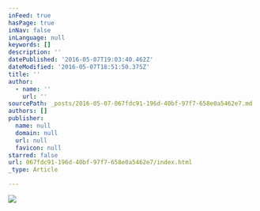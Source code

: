 ```yaml
---
inFeed: true
hasPage: true
inNav: false
inLanguage: null
keywords: []
description: ''
datePublished: '2016-05-07T19:03:40.462Z'
dateModified: '2016-05-07T18:51:50.375Z'
title: ''
author:
  - name: ''
    url: ''
sourcePath: _posts/2016-05-07-067fdc91-196d-40bf-97f7-658e0a5462e7.md
authors: []
publisher:
  name: null
  domain: null
  url: null
  favicon: null
starred: false
url: 067fdc91-196d-40bf-97f7-658e0a5462e7/index.html
_type: Article

---
```

![](https://s3-us-west-2.amazonaws.com/the-grid-img/p/2afe36134ac7c2dd1d21cebc5a01892cd4d3fe69.jpg)